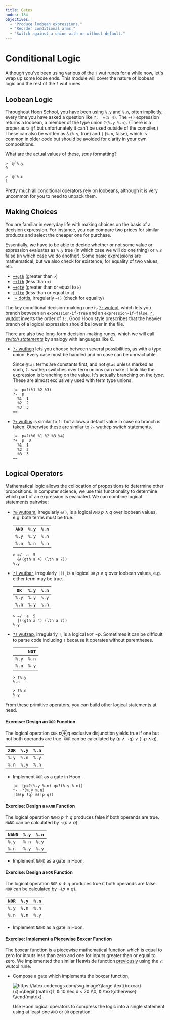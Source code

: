 ```yaml
---
title: Gates
nodes: 184
objectives:
  - "Produce loobean expressions."
  - "Reorder conditional arms."
  - "Switch against a union with or without default."
---
```


#   Conditional Logic

Although you've been using various of the `?` wut runes for a while now, let's wrap up some loose ends.  This module will cover the nature of loobean logic and the rest of the `?` wut runes.


##  Loobean Logic

Throughout Hoon School, you have been using `%.y` and `%.n`, often implicitly, every time you have asked a question like `?:  =(5 4)`.  The `=()` expression returns a loobean, a member of the type union `?(%.y %.n)`.  (There is a proper aura `@f` but unfortunately it can't be used outside of the compiler.)  These can also be written as `&` (`%.y`, true) and `|` (`%.n`, false), which is common in older code but should be avoided for clarity in your own compositions.

What are the actual values of these, _sans_ formatting?

```hoon
> `@`%.y
0

> `@`%.n
1
```

Pretty much all conditional operators rely on loobeans, although it is very uncommon for you to need to unpack them.


##  Making Choices

You are familiar in everyday life with making choices on the basis of a decision expression.  For instance, you can compare two prices for similar products and select the cheaper one for purchase.

Essentially, we have to be able to decide whether or not some value or expression evaluates as `%.y` true (in which case we will do one thing) or `%.n` false (in which case we do another).  Some basic expressions are mathematical, but we also check for existence, for equality of two values, etc.

- [`++gth`](https://urbit.org/docs/hoon/reference/stdlib/1a#gth) (greater than `>`)                   
- [`++lth`](https://urbit.org/docs/hoon/reference/stdlib/1a#lth) (less than `<`)  
- [`++gte`](https://urbit.org/docs/hoon/reference/stdlib/1a#gte) (greater than or equal to `≥`)
- [`++lte`](https://urbit.org/docs/hoon/reference/stdlib/1a#lte) (less than or equal to `≤`)
- [`.=` dottis](https://urbit.org/docs/hoon/reference/rune/dot#-dottis), irregularly `=()` (check for equality)

The key conditional decision-making rune is [`?:` wutcol](https://urbit.org/docs/hoon/reference/rune/wut#-wutcol), which lets you branch between an `expression-if-true` and an `expression-if-false`.  [`?.` wutdot](https://urbit.org/docs/hoon/reference/rune/wut#-wutdot) inverts the order of `?:`.  Good Hoon style prescribes that the heavier branch of a logical expression should be lower in the file.

There are also two long-form decision-making runes, which we will call [_switch statements_](https://en.wikipedia.org/wiki/Switch_statement) by analogy with languages like C.

- [`?-` wuthep](https://urbit.org/docs/hoon/reference/rune/wut#-wuthep) lets you choose between several possibilities, as with a type union.  Every case must be handled and no case can be unreachable.

    Since `@tas` terms are constants first, and not `@tas` unless marked as such, `?-` wuthep switches over term unions can make it look like the expression is branching on the value.  It's actually branching on the _type_.  These are almost exclusively used with term type unions.

    ```hoon
    |=  p=?(%1 %2 %3)
    ?-  p
      %1  1
      %2  2
      %3  3
    ==
    ```

- [`?+` wutlus](https://urbit.org/docs/hoon/reference/rune/wut#-wutlus) is similar to `?-` but allows a default value in case no branch is taken.  Otherwise these are similar to `?-` wuthep switch statements.

    ```hoon
    |=  p=?(%0 %1 %2 %3 %4)
    ?+  p  0
      %1  1
      %2  2
      %3  3
    ==
    ```

##  Logical Operators

Mathematical logic allows the collocation of propositions to determine other propositions.  In computer science, we use this functionality to determine which part of an expression is evaluated.  We can combine logical statements pairwise:

- [`?&` wutpam](https://urbit.org/docs/hoon/reference/rune/wut#-wutpam), irregularly `&()`, is a logical `AND` _p_ ∧ _q_ over loobean values, e.g. both terms must be true.

    | `AND` | `%.y` | `%.n` |
    |-------|-------|-------|
    | `%.y` | `%.y` | `%.n` |
    | `%.n` | `%.n` | `%.n` |

    ```hoon
    > =/  a  5
      &((gth a 4) (lth a 7))
    %.y
    ```

- [`?|` wutbar](https://urbit.org/docs/hoon/reference/rune/wut#-wutbar), irregularly `|()`, is a logical `OR` _p_ ∨ _q_  over loobean values, e.g. either term may be true.

    | `OR`  | `%.y` | `%.n` |
    |-------|-------|-------|
    | `%.y` | `%.y` | `%.y` |
    | `%.n` | `%.y` | `%.n` |

    ```hoon
    > =/  a  5
      |((gth a 4) (lth a 7))
    %.y
    ```

- [`?!` wutzap](https://urbit.org/docs/hoon/reference/rune/wut#-wutzap), irregularly `!`, is a logical `NOT` ¬_p_.  Sometimes it can be difficult to parse code including `!` because it operates without parentheses.

    |       | `NOT` |
    |-------|-------|
    | `%.y` | `%.n` |
    | `%.n` | `%.y` |

    ```hoon
    > !%.y
    %.n

    > !%.n
    %.y
    ```

From these primitive operators, you can build other logical statements at need.

#### Exercise:  Design an `XOR` Function

The logical operation `XOR` _p_⊕_q_ exclusive disjunction yields true if one but not both operands are true.  `XOR` can be calculated by (_p_ ∧ ¬_q_) ∨ (¬_p_ ∧ _q_).

| `XOR` | `%.y` | `%.n` |
|-------|-------|-------|
| `%.y` | `%.n` | `%.y` |
| `%.n` | `%.y` | `%.n` |

- Implement `XOR` as a gate in Hoon.

    ```hoon
    |=  [p=?(%.y %.n) q=?(%.y %.n)]
    ^-  ?(%.y %.n)
    |(&(p !q) &(!p q))
    ```

#### Exercise:  Design a `NAND` Function

The logical operation `NAND` _p_ ↑ _q_ produces false if both operands are true.  `NAND` can be calculated by ¬(_p_ ∧ _q_).

| `NAND` | `%.y` | `%.n` |
|--------|-------|-------|
| `%.y`  | `%.n` | `%.y` |
| `%.n`  | `%.y` | `%.y` |

- Implement `NAND` as a gate in Hoon.

#### Exercise:  Design a `NOR` Function

The logical operation `NOR` _p_ ↓ _q_ produces true if both operands are false.  `NOR` can be calculated by ¬(_p_ ∨ _q_).

| `NOR` | `%.y` | `%.n` |
|-------|-------|-------|
| `%.y` | `%.n` | `%.n` |
| `%.n` | `%.n` | `%.y` |

- Implement `NAND` as a gate in Hoon.

#### Exercise:  Implement a Piecewise Boxcar Function

The boxcar function is a piecewise mathematical function which is equal to zero for inputs less than zero and one for inputs greater than or equal to zero.  We implemented the similar Heaviside function [previously](./B-syntax.md) using the `?:` wutcol rune.

- Compose a gate which implements the boxcar function,

    <img src="https://latex.codecogs.com/svg.image?\large&space;\text{boxcar}(x):=\begin{pmatrix}1,&space;&&space;10&space;\leq&space;x&space;<&space;20&space;\\0,&space;&&space;\text{otherwise}&space;\\\end{pmatrix}" title="https://latex.codecogs.com/svg.image?\large \text{boxcar}(x):=\begin{matrix}1, & 10 \leq x < 20 \\0, & \text{otherwise} \\\end{matrix}" />

    <!--
    $$
    \text{boxcar}(x)
    :=
    \begin{matrix}
    1, & 10 \leq x < 20 \\
    0, & \text{otherwise} \\
    \end{matrix}
    $$
    -->

    Use Hoon logical operators to compress the logic into a single statement using at least one `AND` or `OR` operation.
